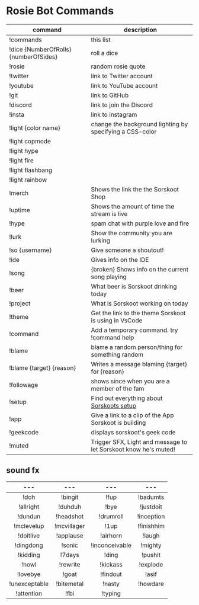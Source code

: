 # Rosie Bot Commands

command | description
--- | ---
!commands | this list
!dice {NumberOfRolls} {numberOfSides} | roll a dice
!rosie | random rosie quote
!twitter | link to Twitter account
!youtube | link to YouTube account
!git | link to GitHub
!discord | link to join the Discord
!insta | link to instagram
!light {color name} | change the background lighting by specifying a CSS-color
!light copmode |
!light hype |
!light fire |
!light flashbang |
!light rainbow |
!merch | Shows the link the the Sorskoot Shop
!uptime | Shows the amount of time the stream is live
!hype | spam chat with purple love and fire
!lurk | Show the community you are lurking
!so {username} | Give someone a shoutout!
!ide | Gives info on the IDE
!song | {broken} Shows info on the current song playing
!beer | What beer is Sorskoot drinking today
!project | What is Sorskoot working on today
!theme | Get the link to the theme Sorskoot is using in VsCode
!command | Add a temporary command. try !command help
!blame | blame a random person/thing for something random
!blame {target} {reason} | Writes a message blaming {target} for {reason}
!followage | shows since when you are a member of the fam
!setup | Find out everything about [Sorskoots setup](http://bit.ly/SorskootTwitchSetup)
!app | Give a link to a clip of the App Sorskoot is building
!geekcode | displays sorskoot's geek code
!muted | Trigger SFX, Light and message to let Sorskoot know he's muted!

## sound fx

| --- | ---  | ---  | --- |
|:---:|:---:|:---:|:---:|
!doh | !bingit | !fup | !badumts |
!allright | !duhduh | !bye | !justdoit |
!dundun | !headshot | !drumroll | !inception |
!mclevelup | !mcvillager | !1up | !finishhim |
!doitlive | !applause | !airhorn | !laugh |
!dingdong | !sonic | !inconceivable | !mighty |
!kidding | !7days | !ding | !pushit |
!howl | !rewrite | !kickass | !explode |
!lovebye | !goat | !findout | !asif |
!unexceptable | !bitemetal | !nasty | !howdare |
!attention | !fbi | !typing

